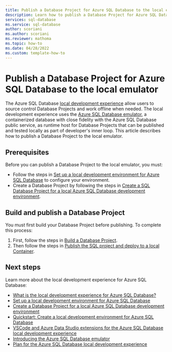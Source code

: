 ```yaml
---
title: Publish a Database Project for Azure SQL Database to the local emulator
description: Learn how to publish a Database Project for Azure SQL Database to the local emulator.
services: sql-database
ms.service: sql-database
author: scoriani
ms.author: scoriani
ms.reviewer: mathoma
ms.topic: how-to 
ms.date: 04/28/2022
ms.custom: template-how-to 
---
```


# Publish a Database Project for Azure SQL Database to the local emulator

The Azure SQL Database [local development experience](local-dev-experience-overview.md) allow users to source control Database Projects and work offline when needed. The local development experience uses the [Azure SQL Database emulator](local-dev-experience-azure-sql-database-emulator.md), a containerized database with close fidelity with the Azure SQL Database public service, as runtime host for Database Projects that can be published and tested locally as part of developer's inner loop. This article describes how to publish a Database Project to the local emulator.

## Prerequisites

Before you can publish a Database Project to the local emulator, you must:

- Follow the steps in [Set up a local development environment for Azure SQL Database](local-dev-experience-set-up-dev-environment.md) to configure your environment.
- Create a Database Project by following the steps in [Create a SQL Database Project for a local Azure SQL Database development environment](local-dev-experience-create-database-project.md).

## Build and publish a Database Project

You must first build your Database Project before publishing. To complete this process:

1. First, follow the steps in [Build a Database Project](/sql/azure-data-studio/extensions/sql-database-project-extension-build#publish-to-an-existing-sql-instance).
1. Then follow the steps in [Publish the SQL project and deploy to a local Container](/sql/azure-data-studio/extensions/sql-database-project-extension-build#publish-the-sql-project-and-deploy-to-a-local-container).

## Next steps

Learn more about the local development experience for Azure SQL Database:

- [What is the local development experience for Azure SQL Database?](local-dev-experience-overview.md)
- [Set up a local development environment for Azure SQL Database](local-dev-experience-set-up-dev-environment.md)
- [Create a Database Project for a local Azure SQL Database development environment](local-dev-experience-create-database-project.md)
- [Quickstart: Create a local development environment for Azure SQL Database](local-dev-experience-quickstart.md)
- [VSCode and Azure Data Studio extensions for the Azure SQL Database local development experience](local-dev-experience-extensions.md)
- [Introducing the Azure SQL Database emulator](local-dev-experience-azure-sql-database-emulator.md)
- [Plan for the Azure SQL Database local development experience](local-dev-experience-plan.md)